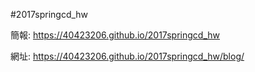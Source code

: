   #2017springcd_hw
  
  簡報: https://40423206.github.io/2017springcd_hw
  
  網址: https://40423206.github.io/2017springcd_hw/blog/
